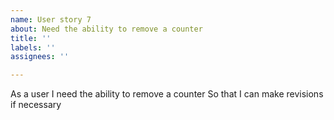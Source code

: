```yaml
---
name: User story 7
about: Need the ability to remove a counter
title: ''
labels: ''
assignees: ''

---
```


As a user
I need the ability to remove a counter
So that I can make revisions if necessary
